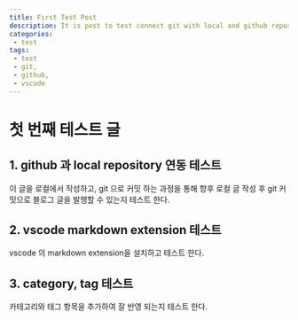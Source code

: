 ```yaml
---
title: First Test Post
description: It is post to test connect git with local and github repository and some markdown syntax
categories:
 - test
tags:
 - test
 - git, 
 - github, 
 - vscode
---
```

# 첫 번째 테스트 글 #

## 1. github 과 local repository 연동 테스트 ##

이 글을 로컬에서 작성하고, git 으로 커밋 하는 과정을 통해 향후 로컬 글 작성 후 git 커밋으로 블로그 글을 발행할 수 있는지 테스트 한다.

## 2. vscode markdown extension 테스트 ##

vscode 의 markdown extension을 설치하고 테스트 한다.

## 3. category, tag 테스트 ##

카테고리와 태그 항목을 추가하여 잘 반영 되는지 테스트 한다.
